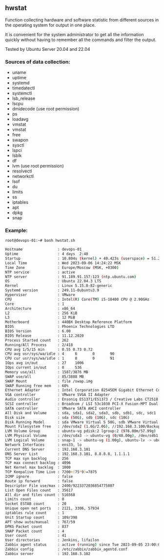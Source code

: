 ## hwstat

Function collecting hardware and software statistic from different sources in the operating system for output in one place.

It is convenient for the system administrator to get all the information quickly without having to remember all the commands and filter the output.

Tested by Ubuntu Server 20.04 and 22.04

### Sources of data collection:

- uname
- uptime
- systemd
- timedatectl
- systemctl
- lsb_release
- lscpu
- dmidecode (use root permission)
- ps
- loadavg
- vmstat
- vmstat
- free
- swapon
- sysctl
- lspci
- lsblk
- df
- lvm (use root permission)
- resolvectl
- networkctl
- lsof
- du
- limits
- ss
- iptables
- apt
- dpkg
- snap

### Example:

```bash
root@devops-01:~# bash hwstat.sh

Hostname                : devops-01
Uptime                  : 4 days  2:40
Startup                 : 10.804s (kernel) + 40.423s (userspace) = 51.228s
Local Time              : Wed 2023-09-06 14:24:22 MSK
Time Zone               : Europe/Moscow (MSK, +0300)
NTP service             : active
NTP server              : 91.189.91.157:123 (ntp.ubuntu.com)
OS                      : Ubuntu 22.04.3 LTS
Kernel                  : Linux 5.15.0-82-generic
Systemd version         : 249.11-0ubuntu3.9
Hypervisor              : VMware
CPU                     : Intel(R) Core(TM) i5-10400 CPU @ 2.90GHz
Core                    : 1
Architecture            : x86_64
L2                      : 256 KiB
L3                      : 12 MiB
Motherboard             : 440BX Desktop Reference Platform
BIOS                    : Phoenix Technologies LTD
BIOS Version            : 6.00
BIOS Release            : 11.12.2020
Process Started count   : 262
Running/All Process     : 2/418
CPU avg 1/5/15 min      : 0.55 0.73 0.72
CPU avg usr/sys/wa/idle : 4     6       0       90
CPU cur usr/sys/wa/idle : 1     8       0       91
IOps avg in/out         : 27    1006
IOps current in/out     : 0     536
Memory use/all          : 1587/3876 MB
SWAP use/all            : 85/3888 MB
SWAP Mount              : file /swap.img
SWAP Running free mem   : 60%
Ethernet Adapter        : Intel Corporation 82545EM Gigabit Ethernet Controller (Copper) (rev 01)
VGA controller          : VMware SVGA II Adapter
Audio controller        : Ensoniq ES1371/ES1373 / Creative Labs CT2518 (rev 02)
SCSI controller         : Broadcom / LSI 53c1030 PCI-X Fusion-MPT Dual Ultra320 SCSI (rev 01)
SATA controller         : VMware SATA AHCI controller
All Disk and Volume     : sda, sda1, sda2, sda3, sdb, sdb1, sdc, sdc1
Disk size               : sda (50G), sdb (10G), sdc (10G)
Disk Running Model      : sda VMware Virtual S 50G, sdb VMware Virtual S 10G, sdc VMware Virtual S 10G
Mount Filesystem free   : /dev/sda2 (1.6G/2.0G), //192.168.3.100/Backup (497G/1.9T), /dev/sdc1 (4.8G/5.0G)
LVM Volume Group        : ubuntu-vg pdisk:2 lgroup:2 (976.00m/57.99g)
LVM Physical Volume     : /dev/sda3 -> ubuntu-vg (0/48.00g), /dev/sdb1 -> ubuntu-vg (976.00m/10.00g)
LVM Logical Volume      : snap-1 -> ubuntu-vg (1.00g), ubuntu-lv -> ubuntu-vg (56.04g)
Network Interfaces      : ens33, lo
Current DNS Server      : 192.168.3.101
DNS Server List         : 192.168.3.101, 8.8.8.8, 1.1.1.1
TCP max syn backlog     : 256
TCP max connect backlog : 4096
Net Kernel max backlog  : 1000
TCP Keepalive Time Live : 7200+(75*9)=7875
ICMP ignore             : false
Route ip forward        : false
Descriptor File use/max : 2400/9223372036854775807
List Open Files count   : 35617
All dir and files count : 516568
Limits count            : 0
Socket ESTAB count      : 20
Unique open net ports   : 2121, 3306, 57934
iptables rule count     : 1
Unit Startup count      : 109/398
APT show auto/manual    : 767/59
DPKG Packet count       : 837
SNAP Packet count       : 4
User count              : 41
User directories        : Jenkins, lifailon
Zabbix agent status     : active (running) since Tue 2023-09-05 23:00:01 MSK; 15h ago
Zabbix config           : /etc/zabbix/zabbix_agentd.conf
Zabbix server           : 192.168.3.102
```
